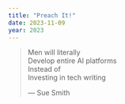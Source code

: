```yaml
---
title: "Preach It!"
date: 2023-11-09
year: 2023
---
```


<blockquote>
  <p>
  Men will literally
  <br>
  Develop entire AI platforms
  <br>
  Instead of
  <br>
  Investing in tech writing
  </p>
  <p>
  — Sue Smith
  </p>
</blockquote>
